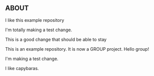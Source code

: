 ## ABOUT


I like this example repository

I'm totally making a test change.

This is a good change that should be able to stay

This is an example repository. It is now a GROUP project. Hello group!

I'm making a test change.

I like capybaras.

